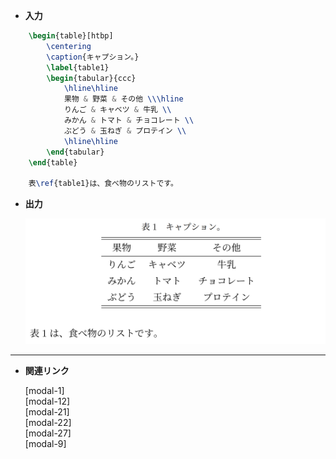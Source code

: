 <!--2-->
<!--表挿入（tabular環境）-->

- **入力**

```latex
	\begin{table}[htbp]
		\centering
		\caption{キャプション。}
		\label{table1}
		\begin{tabular}{ccc}
			\hline\hline
			果物 & 野菜 & その他 \\\hline
			りんご & キャベツ & 牛乳 \\
			みかん & トマト & チョコレート \\
			ぶどう & 玉ねぎ & プロテイン \\
			\hline\hline
		\end{tabular}
	\end{table}

	表\ref{table1}は、食べ物のリストです。
```

- **出力**
    
    ![表挿入（tabular環境）](./table-insertion/1.png)
    

---

- **関連リンク**

    <div class="related-link-wrapper">
      [modal-1]<!--数式内の書体関連--><br>
      [modal-12]<!--図の挿入（figure環境）--><br>
      [modal-21]<!--シンプルに図を貼る（マクロ）--><br>
      [modal-22]<!--Excel等で作った表をTeXに挿入--><br>
      [modal-27]<!--ハイパーリンクをつける（hyperrefパッケージ）--><br>
      [modal-9]<!--好きな位置に図表を配置（floatパッケージ）-->
    </div>